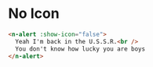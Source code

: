 # No Icon
```html
<n-alert :show-icon="false">
  Yeah I'm back in the U.S.S.R.<br />
  You don't know how lucky you are boys
</n-alert>
```